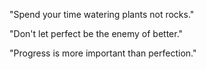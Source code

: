 "Spend your time watering plants not rocks."

"Don't let perfect be the enemy of better."

"Progress is more important than perfection."
